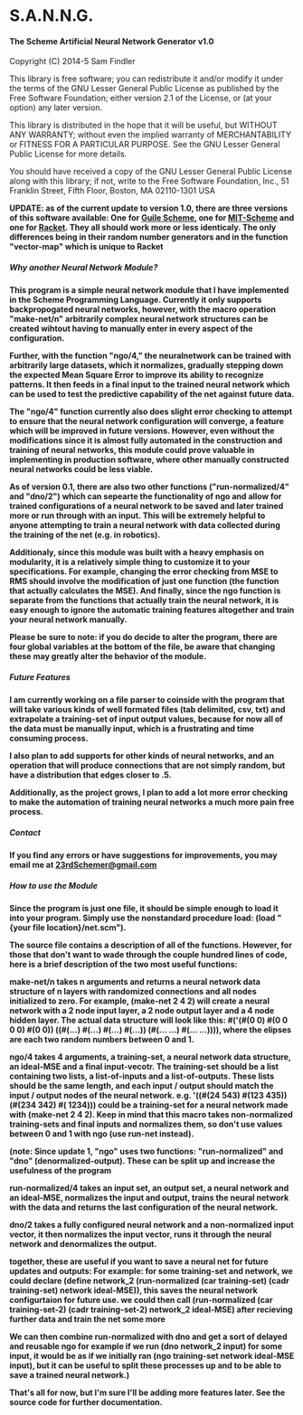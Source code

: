 # S.A.N.N.G.
<h4>The Scheme Artificial Neural Network Generator v1.0</h4>

Copyright (C) 2014-5  Sam Findler

This library is free software; you can redistribute it and/or
modify it under the terms of the GNU Lesser General Public
License as published by the Free Software Foundation; either
version 2.1 of the License, or (at your option) any later version.

This library is distributed in the hope that it will be useful,
but WITHOUT ANY WARRANTY; without even the implied warranty of
MERCHANTABILITY or FITNESS FOR A PARTICULAR PURPOSE.  See the GNU
Lesser General Public License for more details.

You should have received a copy of the GNU Lesser General Public
License along with this library; if not, write to the Free Software
Foundation, Inc., 51 Franklin Street, Fifth Floor, Boston, MA  02110-1301  USA

<b>UPDATE:  as of the current update to version 1.0, there are three versions of this software available:  One for <a href="http://github.com/23rdSchemer/SANNG-Guile-Edition">Guile Scheme</a>, one for <a href="http://gitub.com/23rdSchemer/MIT-SANNG">MIT-Scheme</a> and one for <a href="http://planet.racket-lang.org/display.ss?package=sanng.plt&owner=23rdSchemer">Racket</a>.  They all should work more or less identicaly.  The only differences being in their random number generators and in the function "vector-map" which is unique to Racket


<h5>Why another Neural Network Module?</h5>

This program is a simple neural network module that I have implemented in the Scheme Programming Language.  Currently it only supports backpropogated neural networks, however, with the macro operation "make-net/n" arbitrarily complex neural network structures can be created wihtout having to manually enter in every aspect of the configuration.  

Further, with the function "ngo/4," the neuralnetwork can be trained with arbitrarily large datasets, which it normalizes, gradually stepping down the expected Mean Square Error to improve its ability to recognize patterns.  It then feeds in a final input to the trained neural network which can be used to test the predictive capability of the net against future data.  

The "ngo/4" function currently also does slight error checking to attempt to ensure that the neural network configuration will converge, a feature which will be improved in future versions.  However, even without the modifications since it is almost fully automated in the construction and training of neural networks, this module  could prove valuable in implementing in production software, where other manually constructed neural networks could be less viable.

As of version 0.1, there are also two other functions ("run-normalized/4" and "dno/2") which can sepearte the functionality of ngo and allow for trained configurations of a neural network to be saved and later trained more or run through with an input.  This will be extremely helpful to anyone attempting to train a neural network with data collected during the training of the net (e.g. in robotics). 

Additionaly, since this module was built with a heavy emphasis on modularity, it is a relatively simple thing to customize it to your specifications.  For example, changing the error checking from MSE to RMS should involve the modification of just one function (the function that actually calculates the MSE).  And finally, since the ngo function is separate from the functions that actually train the neural network, it is easy enough to ignore the automatic training features altogether and train your neural network manually.

Please be sure to note: if you do decide to alter the program, there are four global variables at the bottom of the file, be aware that changing these may greatly alter the behavior of the module.



<h5>Future Features</h5>

I am currently working on a file parser to coinside with the program that will take various kinds of well formated files (tab delimited, csv, txt) and extrapolate a training-set of input output values, because for now all of the data must be manually input, which is a frustrating and time consuming process.  

I also plan to add supports for other kinds of neural networks, and an operation that will produce connections that are not simply random, but have a distribution that edges closer to .5.

Additionally, as the project grows, I plan to add a lot more error checking to make the automation of training neural networks a much more pain free process.


<h5>Contact</h5>

If you find any errors or have suggestions for improvements, you may email me at 23rdSchemer@gmail.com


<h5>How to use the Module</h5>

Since the program is just one file, it should be simple enough to load it into your program.  Simply use the nonstandard procedure load:  (load "{your file location}/net.scm").

The source file contains a description of all of the functions.  However, for those that don't want to wade through the couple hundred lines of code, here is a brief description of the two most useful functions:

<b>make-net/n</b> takes n arguments and returns a neural network data structure of n layers with randomized connections and all nodes initialized to zero.  For example, (make-net 2 4 2) will create a neural network with a 2 node input layer, a 2 node output layer and a 4 node hidden layer.  The actual data structure will look like this:
    #('(#(0 0) #(0 0 0 0) #(0 0)) ((#(...) #(...) #(...) #(...)) (#(... ...) #(... ...)))),
    where the elipses are each two random numbers between 0 and 1.

<b>ngo/4</b> takes 4 arguments, a training-set, a neural network data structure, an ideal-MSE and a final input-vecotr. The training-set should be a list containing two lists, a list-of-inputs and a list-of-outputs.  These lists should be the same length, and each input / output should match the input / output nodes of the neural network.  e.g. 
'((#(24 543) #(123 435)) (#(234 342) #( 1234))) could be a training-set for a neural network made with (make-net 2 4 2).  Keep in mind that this macro takes non-normalized training-sets and final inputs and normalizes them, so don't use values between 0 and 1 with ngo (use run-net instead).

(<b>note:</b>  Since update 1, "ngo" uses two functions: "run-normalized" and "dno" (denormalized-output).  These can be split up and increase the usefulness of the program

<b>run-normalized/4</b> takes an input set, an output set, a neural network and an ideal-MSE, normalizes the input and output, trains the neural network with the data and returns the last configuration of the neural network.

<b>dno/2</b> takes a fully configured neural network and a non-normalized input vector, it then normalizes the input vector, runs it through the neural network and denormalizes the output.


together, these are useful if you want to save a neural net for future updates and outputs:
For example:
for some training-set and network, we could declare 
(define network_2 (run-normalized (car training-set) (cadr training-set) network ideal-MSE)),
this saves the neural network configurtaion for future use. we could then call (run-normalized (car training-set-2) (cadr training-set-2) network_2 ideal-MSE) after recieving further data and train the net some more

We can then combine run-normalized with dno and get a sort of delayed and reusable ngo
for example if we run (dno network_2 input) for some input, it would be as if we initially ran
(ngo training-set network ideal-MSE input), but it can be useful to split these processes up and to be able to save a trained neural network.)


That's all for now, but I'm sure I'll be adding more features later.
See the source code for further documentation.


